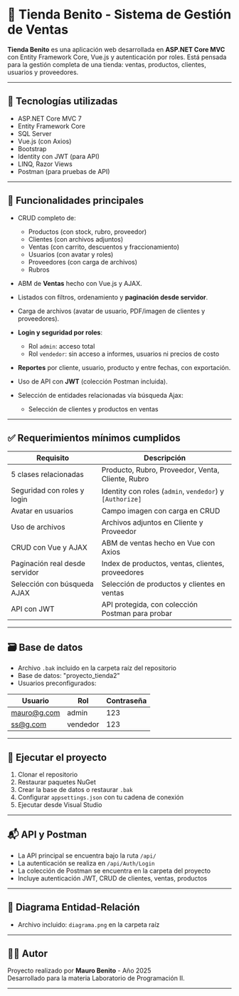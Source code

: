 # 🛒 Tienda Benito - Sistema de Gestión de Ventas

**Tienda Benito** es una aplicación web desarrollada en **ASP.NET Core MVC** con Entity Framework Core, Vue.js y autenticación por roles. Está pensada para la gestión completa de una tienda: ventas, productos, clientes, usuarios y proveedores.

---

## 🔧 Tecnologías utilizadas

- ASP.NET Core MVC 7
- Entity Framework Core
- SQL Server
- Vue.js (con Axios)
- Bootstrap
- Identity con JWT (para API)
- LINQ, Razor Views
- Postman (para pruebas de API)

---

## 📌 Funcionalidades principales

- CRUD completo de:
  - Productos (con stock, rubro, proveedor)
  - Clientes (con archivos adjuntos)
  - Ventas (con carrito, descuentos y fraccionamiento)
  - Usuarios (con avatar y roles)
  - Proveedores (con carga de archivos)
  - Rubros

- ABM de **Ventas** hecho con Vue.js y AJAX.

- Listados con filtros, ordenamiento y **paginación desde servidor**.

- Carga de archivos (avatar de usuario, PDF/imagen de clientes y proveedores).

- **Login y seguridad por roles**:
  - Rol `admin`: acceso total
  - Rol `vendedor`: sin acceso a informes, usuarios ni precios de costo

- **Reportes** por cliente, usuario, producto y entre fechas, con exportación.

- Uso de API con **JWT** (colección Postman incluida).

- Selección de entidades relacionadas vía búsqueda Ajax:
  - Selección de clientes y productos en ventas

---

## ✅ Requerimientos mínimos cumplidos

| Requisito | Descripción |
|----------|-------------|
| 5 clases relacionadas | Producto, Rubro, Proveedor, Venta, Cliente, Rubro |
| Seguridad con roles y login | Identity con roles (`admin`, `vendedor`) y `[Authorize]` |
| Avatar en usuarios | Campo imagen con carga en CRUD |
| Uso de archivos | Archivos adjuntos en Cliente y Proveedor |
| CRUD con Vue y AJAX | ABM de ventas hecho en Vue con Axios |
| Paginación real desde servidor | Index de productos, ventas, clientes, proveedores |
| Selección con búsqueda AJAX | Selección de productos y clientes en ventas |
| API con JWT | API protegida, con colección Postman para probar |

---

## 🗃️ Base de datos

- Archivo `.bak` incluido en la carpeta raíz del repositorio
- Base de datos: "proyecto_tienda2"
- Usuarios preconfigurados:

| Usuario | Rol | Contraseña |
|--------|-----|-------------|
| mauro@g.com | admin | 123 |
| ss@g.com| vendedor | 123 |

---

## 🚀 Ejecutar el proyecto

1. Clonar el repositorio
2. Restaurar paquetes NuGet
3. Crear la base de datos o restaurar `.bak`
4. Configurar `appsettings.json` con tu cadena de conexión
5. Ejecutar desde Visual Studio

---

## 📬 API y Postman

- La API principal se encuentra bajo la ruta `/api/`
- La autenticación se realiza en `/api/Auth/Login`
- La colección de Postman se encuentra en la carpeta del proyecto
- Incluye autenticación JWT, CRUD de clientes, ventas, productos

---

## 📘 Diagrama Entidad-Relación

- Archivo incluido: `diagrama.png` en la carpeta raíz

---

## 👨‍🏫 Autor

Proyecto realizado por **Mauro Benito** - Año 2025  
Desarrollado para la materia  Laboratorio de Programación II.

---

